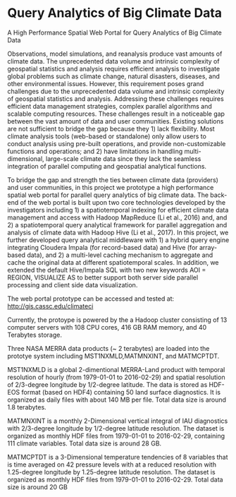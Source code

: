 # Query Analytics of Big Climate Data
A High Performance Spatial Web Portal for Query Analytics of Big Climate Data

Observations, model simulations, and reanalysis produce vast amounts of climate data. The unprecedented data volume and intrinsic complexity of geospatial statistics and analysis requires efficient analysis to investigate global problems such as climate change, natural disasters, diseases, and other environmental issues. However, this requirement poses grand challenges due to the unprecedented data volume and intrinsic complexity of geospatial statistics and analysis. Addressing these challenges requires efficient data management strategies, complex parallel algorithms and scalable computing resources. These challenges result in a noticeable gap between the vast amount of data and user communities.  Existing solutions are not sufficient to bridge the gap because they 1) lack flexibility. Most climate analysis tools (web-based or standalone) only allow users to conduct analysis using pre-built operations, and provide non-customizable functions and operations; and 2) have limitations in handling multi-dimensional, large-scale climate data since they lack the seamless integration of parallel computing and geospatial analytical functions.

To bridge the gap and strength the ties between climate data (providers) and user communities, in this project we prototype a high performance spatial web portal for parallel query analytics of big climate data. The back-end of the web portal is built upon two core technologies developed by the investigators including 1) a spatiotemporal indexing for efficient climate data management and access with Hadoop MapReduce (Li et al., 2016) and, and 2) a spatiotemporal query analytical framework for parallel aggregation and analysis of climate data with Hadoop Hive (Li et al., 2017). In this project, we further developed query analytical middleware with 1) a hybrid query engine integrating Cloudera Impala (for record-based data) and Hive (for array-based data), and 2) a multi-level caching mechanism to aggregate and cache the original data at different spatiotemporal scales. In addition, we extended the default Hive/Impala SQL with two new keywords AOI = REGION, VISUALIZE AS to better support both server side parallel processing and client side data visualization.  



The web portal prototype can be accessed and tested at: 
http://gis.cassc.edu/climateci

Currently, the protoype is powered by the a Hadoop cluster consisting of 13 computer servers with 108 CPU cores, 416 GB RAM memory, and 40 Terabytes storage. 

Three NASA MERRA data products (~ 2 terabytes) are loaded into the prototye system including MST1NXMLD,MATMNXINT, and MATMCPTDT. 

MST1NXMLD is a global 2-dimentional MERRA-Land product with temporal resolution of hourly (from 1979-01-01 to 2016-02-29) and spatial resolution of 2/3-degree longitude by 1/2-degree latitude. The data is stored as HDF-EOS format (based on HDF4) containing 50 land surface diagnostics. It is organized as daily files with about 140 MB per file. Total data size is around 1.8 terabytes.

MATMNXINT is a monthly 2-Dimensional vertical integral of IAU diagnostics with 2/3-degree longitude by 1/2-degree latitude resolution. The dataset is organized as monthly HDF files from 1979-01-01 to 2016-02-29, containing 111 climate variables. Total data size is around 28 GB. 

MATMCPTDT is a 3-Dimensional temperature tendencies of 8 variables that is time averaged on 42 pressure levels with at a reduced resolution with 1.25-degree longitude by 1.25-degree latitude resolution. The dataset is organized as monthly HDF files from 1979-01-01 to 2016-02-29. Total data size is around 20 GB




